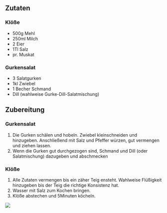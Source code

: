 ## Zutaten
### Klöße
 + 500g 	Mehl
 + 250ml Milch
 + 2 			Eier
 + 1Tl 		Salz
 + pr. 		Muskat

### Gurkensalat
 + 3 Salatgurken
 + 1kl Zwiebel
 + 1 Becher Schmand
 + Dill (wahlweise Gurke-Dill-Salatmischung)

## Zubereitung
### Gurkensalat

1. Die Gurken schälen und hobeln. Zwiebel kleinschneiden und hinzugeben. Anschließend mit Salz und Pfeffer würzen, gut vermengen und ziehen lassen. 
2. Wenn die Gurken gut durchgezogen sind, Schmand und Dill (oder Salatmischung) dazugeben und abschmecken

### Klöße
1. Alle Zutaten vermengen bis ein zäher Teig ensteht. Wahlweise Flüßigkeit hinzugeben bis der Teig die richtige Konsistenz hat.
2. Wasser mit Salz zum Kochen bringen.
3. Klöße abstechen und 5Minuten köcheln.

![](/assets/images/2021-05-30-21-14-45.png)

